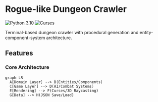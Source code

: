 # Rogue-like Dungeon Crawler

[![Python 3.10](https://img.shields.io/badge/Python-3.10-blue.svg)](https://www.python.org/)
[![Curses](https://img.shields.io/badge/UI-curses-lightgrey.svg)](https://docs.python.org/3/library/curses.html)

Terminal-based dungeon crawler with procedural generation and entity-component-system architecture.

## Features

### Core Architecture

```mermaid
graph LR
  A[Domain Layer] --> B(Entities/Components)
  C[Game Layer] --> D(AI/Combat Systems)
  E[Rendering] --> F(Curses/3D Raycasting)
  G[Data] --> H(JSON Save/Load)
